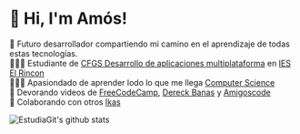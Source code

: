 
# 👋 Hi, I'm Amós!
🌷 Futuro desarrollador compartiendo mi camino en el aprendizaje de todas estas tecnologías.<br/>
👩🏻‍💻 Estudiante de [CFGS Desarrollo de aplicaciones multiplataforma](https://todofp.es/que-estudiar/loe/informatica-comunicaciones/des-aplicaciones-multiplataforma.html) en [IES El Rincon](https://www3.gobiernodecanarias.org/medusa/edublog/ieselrincon/)<br/>
👩🏻‍🎓 Apasiondado de aprender lodo lo que me llega [Computer Science](https://cs50.harvard.edu/x/2024/) <br/>
🎨 Devorando videos de [FreeCodeCamp](https://www.youtube.com/@freecodecamp/playlists), [Dereck Banas](https://www.youtube.com/@derekbanas/playlists) y [Amigoscode](https://www.youtube.com/@amigoscode/playlists)<br/>
💭 Colaborando con otros [Ikas](https://ikas73.github.io/)<br/>

<!-- https://github-readme-stats.vercel.app/api?username=EstudiaGit&theme=radical&hide_border=false&include_all_commits=true&count_private=true GitHub stats from https://github.com/anuraghazra/github-readme-stats -->
![EstudiaGit's github stats](https://github-readme-stats.vercel.app/api?username=EstudiaGit&show_icons=true&theme=merko)<br/>

